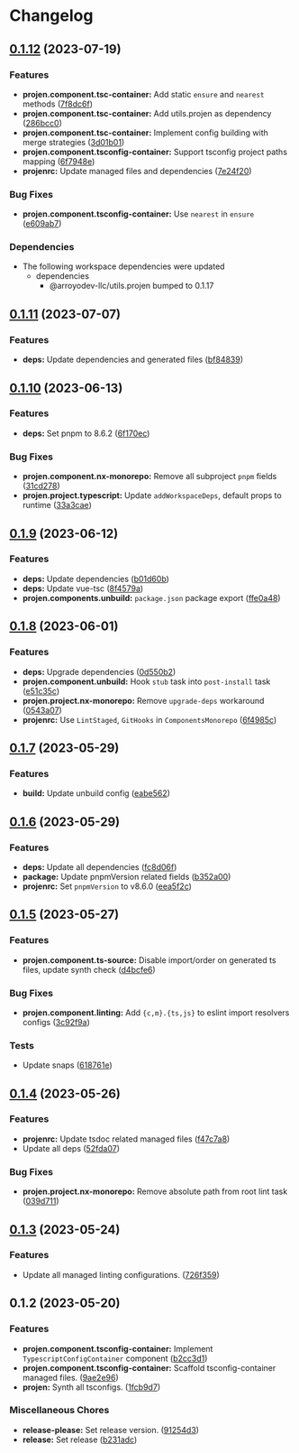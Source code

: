 # Changelog

## [0.1.12](https://github.com/ArroyoDev-LLC/components/compare/@arroyodev-llc/projen.component.tsconfig-container-v0.1.11...@arroyodev-llc/projen.component.tsconfig-container-v0.1.12) (2023-07-19)


### Features

* **projen.component.tsc-container:** Add static `ensure` and `nearest` methods ([7f8dc6f](https://github.com/ArroyoDev-LLC/components/commit/7f8dc6f9980d0d8cddb3491e57c2e7baf07a446f))
* **projen.component.tsc-container:** Add utils.projen as dependency ([286bcc0](https://github.com/ArroyoDev-LLC/components/commit/286bcc0a706a1e8dfef11046b7e9eafa6a0d2157))
* **projen.component.tsc-container:** Implement config building with merge strategies ([3d01b01](https://github.com/ArroyoDev-LLC/components/commit/3d01b0191efe15465dde4fa6c9211a7bfcdffc66))
* **projen.component.tsconfig-container:** Support tsconfig project paths mapping ([6f7948e](https://github.com/ArroyoDev-LLC/components/commit/6f7948e29996d714b67c4dd32ef61de558fab2d5))
* **projenrc:** Update managed files and dependencies ([7e24f20](https://github.com/ArroyoDev-LLC/components/commit/7e24f20b0551bdd8972a3a6aac3622e88e3eb19e))


### Bug Fixes

* **projen.component.tsconfig-container:** Use `nearest` in `ensure` ([e609ab7](https://github.com/ArroyoDev-LLC/components/commit/e609ab7df7e8f0b2bc0cca409f60d87f78e97523))


### Dependencies

* The following workspace dependencies were updated
  * dependencies
    * @arroyodev-llc/utils.projen bumped to 0.1.17

## [0.1.11](https://github.com/ArroyoDev-LLC/components/compare/@arroyodev-llc/projen.component.tsconfig-container-v0.1.10...@arroyodev-llc/projen.component.tsconfig-container-v0.1.11) (2023-07-07)


### Features

* **deps:** Update dependencies and generated files ([bf84839](https://github.com/ArroyoDev-LLC/components/commit/bf84839a3b8ee79342001ccd16936cf13b307bdc))

## [0.1.10](https://github.com/ArroyoDev-LLC/components/compare/@arroyodev-llc/projen.component.tsconfig-container-v0.1.9...@arroyodev-llc/projen.component.tsconfig-container-v0.1.10) (2023-06-13)


### Features

* **deps:** Set pnpm to 8.6.2 ([6f170ec](https://github.com/ArroyoDev-LLC/components/commit/6f170ec6974d005723bd593bf86fb269b9b34fb8))


### Bug Fixes

* **projen.component.nx-monorepo:** Remove all subproject `pnpm` fields ([31cd278](https://github.com/ArroyoDev-LLC/components/commit/31cd278b8e3969f7a80a1ab29dd43683a56f0425))
* **projen.project.typescript:** Update `addWorkspaceDeps`, default props to runtime ([33a3cae](https://github.com/ArroyoDev-LLC/components/commit/33a3caea11ba09eb9b70eb7c684edeed12783581))

## [0.1.9](https://github.com/ArroyoDev-LLC/components/compare/@arroyodev-llc/projen.component.tsconfig-container-v0.1.8...@arroyodev-llc/projen.component.tsconfig-container-v0.1.9) (2023-06-12)


### Features

* **deps:** Update dependencies ([b01d60b](https://github.com/ArroyoDev-LLC/components/commit/b01d60bbc0bbe8e70b3fa28e3064d5bddf885dc3))
* **deps:** Update vue-tsc ([8f4579a](https://github.com/ArroyoDev-LLC/components/commit/8f4579a17c29e9479a2e4702a4020ac032802a31))
* **projen.components.unbuild:** `package.json` package export ([ffe0a48](https://github.com/ArroyoDev-LLC/components/commit/ffe0a483f32585d1cb552c7c5d26f1a121e5c30d))

## [0.1.8](https://github.com/ArroyoDev-LLC/components/compare/@arroyodev-llc/projen.component.tsconfig-container-v0.1.7...@arroyodev-llc/projen.component.tsconfig-container-v0.1.8) (2023-06-01)


### Features

* **deps:** Upgrade dependencies ([0d550b2](https://github.com/ArroyoDev-LLC/components/commit/0d550b219e4fc4691e3b4aab7088a19148cc3deb))
* **projen.component.unbuild:** Hook `stub` task into `post-install` task ([e51c35c](https://github.com/ArroyoDev-LLC/components/commit/e51c35ce69749e33e469970e84fb86d3259c9434))
* **projen.project.nx-monorepo:** Remove `upgrade-deps` workaround ([0543a07](https://github.com/ArroyoDev-LLC/components/commit/0543a07658d8b4023809a1cb2f154ba8923e23f5))
* **projenrc:** Use `LintStaged`, `GitHooks` in `ComponentsMonorepo` ([6f4985c](https://github.com/ArroyoDev-LLC/components/commit/6f4985c01b6ed125698182dc7fccf377f93a33a7))

## [0.1.7](https://github.com/ArroyoDev-LLC/components/compare/@arroyodev-llc/projen.component.tsconfig-container-v0.1.6...@arroyodev-llc/projen.component.tsconfig-container-v0.1.7) (2023-05-29)


### Features

* **build:** Update unbuild config ([eabe562](https://github.com/ArroyoDev-LLC/components/commit/eabe562bea3f7592d1b95f8b8a5d479fa91dd53f))

## [0.1.6](https://github.com/ArroyoDev-LLC/components/compare/@arroyodev-llc/projen.component.tsconfig-container-v0.1.5...@arroyodev-llc/projen.component.tsconfig-container-v0.1.6) (2023-05-29)


### Features

* **deps:** Update all dependencies ([fc8d06f](https://github.com/ArroyoDev-LLC/components/commit/fc8d06ffc3347b10a118ebab6c7f02a6b9587568))
* **package:** Update pnpmVersion related fields ([b352a00](https://github.com/ArroyoDev-LLC/components/commit/b352a00148ca0f7c3f5aa526de55f552b47c814b))
* **projenrc:** Set `pnpmVersion` to v8.6.0 ([eea5f2c](https://github.com/ArroyoDev-LLC/components/commit/eea5f2c3e3e6ac6f4fc72811c9b1751a297a48db))

## [0.1.5](https://github.com/ArroyoDev-LLC/components/compare/@arroyodev-llc/projen.component.tsconfig-container-v0.1.4...@arroyodev-llc/projen.component.tsconfig-container-v0.1.5) (2023-05-27)


### Features

* **projen.component.ts-source:** Disable import/order on generated ts files, update synth check ([d4bcfe6](https://github.com/ArroyoDev-LLC/components/commit/d4bcfe65ed9782b78ef6896f88271325a87682e5))


### Bug Fixes

* **projen.component.linting:** Add `{c,m}.{ts,js}` to eslint import resolvers configs ([3c92f9a](https://github.com/ArroyoDev-LLC/components/commit/3c92f9aa63b40b75356e4c5cde44de9825d7afc0))


### Tests

* Update snaps ([618761e](https://github.com/ArroyoDev-LLC/components/commit/618761e2e9a782305d6a0f096678e35647a71abb))

## [0.1.4](https://github.com/ArroyoDev-LLC/components/compare/@arroyodev-llc/projen.component.tsconfig-container-v0.1.3...@arroyodev-llc/projen.component.tsconfig-container-v0.1.4) (2023-05-26)


### Features

* **projenrc:** Update tsdoc related managed files ([f47c7a8](https://github.com/ArroyoDev-LLC/components/commit/f47c7a850310aad5e43769919c3055bb4faec60a))
* Update all deps ([52fda07](https://github.com/ArroyoDev-LLC/components/commit/52fda07b7be66ec81ffff301d111b52bc46fc068))


### Bug Fixes

* **projen.project.nx-monorepo:** Remove absolute path from root lint task ([039d711](https://github.com/ArroyoDev-LLC/components/commit/039d7112eaa5eaa8472b1ab564fa5a48ae92f57a))

## [0.1.3](https://github.com/ArroyoDev-LLC/components/compare/@arroyodev-llc/projen.component.tsconfig-container-v0.1.2...@arroyodev-llc/projen.component.tsconfig-container-v0.1.3) (2023-05-24)


### Features

* Update all managed linting configurations. ([726f359](https://github.com/ArroyoDev-LLC/components/commit/726f359127b6d45cc24549653d78b3ea129a15e4))

## 0.1.2 (2023-05-20)


### Features

* **projen.component.tsconfig-container:** Implement `TypescriptConfigContainer` component ([b2cc3d1](https://github.com/ArroyoDev-LLC/components/commit/b2cc3d16399d411edcb3c0243572bad31ea1b824))
* **projen.component.tsconfig-container:** Scaffold tsconfig-container managed files. ([9ae2e96](https://github.com/ArroyoDev-LLC/components/commit/9ae2e960271407956638048429920456dfbed590))
* **projen:** Synth all tsconfigs. ([1fcb9d7](https://github.com/ArroyoDev-LLC/components/commit/1fcb9d7e7c4840ff7d463453cff44201b03e996a))


### Miscellaneous Chores

* **release-please:** Set release version. ([91254d3](https://github.com/ArroyoDev-LLC/components/commit/91254d37f198bb0d7366d786fa56a3266dac77d8))
* **release:** Set release ([b231adc](https://github.com/ArroyoDev-LLC/components/commit/b231adc5f371681d5e2b52358be34fa451fd69db))

